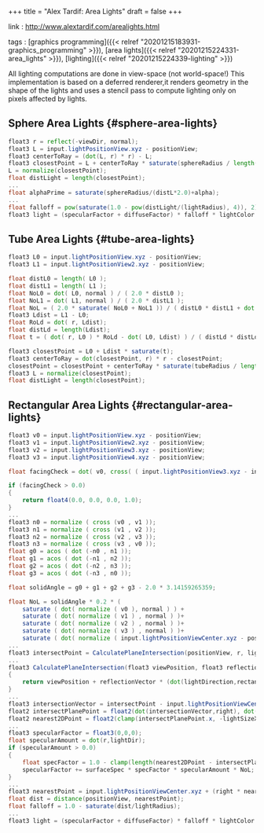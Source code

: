 +++
title = "Alex Tardif: Area Lights"
draft = false
+++

link
: <http://www.alextardif.com/arealights.html>

tags
: [graphics programming]({{< relref "20201215183931-graphics_programming" >}}), [area lights]({{< relref "20201215224331-area_lights" >}}), [lighting]({{< relref "20201215224339-lighting" >}})

All lighting computations are done in view-space (not world-space!)
This implementation is based on a deferred renderer,it renders geometry in the shape of the lights and uses a stencil pass to compute lighting only on pixels affected by lights.


## Sphere Area Lights {#sphere-area-lights}

```glsl
float3 r = reflect(-viewDir, normal);
float3 L = input.lightPositionView.xyz - positionView;
float3 centerToRay = (dot(L, r) * r) - L;
float3 closestPoint = L + centerToRay * saturate(sphereRadius / length(centerToRay));
L = normalize(closestPoint);
float distLight = length(closestPoint);
...
float alphaPrime = saturate(sphereRadius/(distL*2.0)+alpha);
...
float falloff = pow(saturate(1.0 - pow(distLight/(lightRadius), 4)), 2) / ((distLight * distLight) + 1.0);
float3 light = (specularFactor + diffuseFactor) * falloff * lightColor * luminosity;
```


## Tube Area Lights {#tube-area-lights}

```glsl
float3 L0 = input.lightPositionView.xyz - positionView;
float3 L1 = input.lightPositionView2.xyz - positionView;

float distL0 = length( L0 );
float distL1 = length( L1 );
float NoL0 = dot( L0, normal ) / ( 2.0 * distL0 );
float NoL1 = dot( L1, normal ) / ( 2.0 * distL1 );
float NoL = ( 2.0 * saturate( NoL0 + NoL1 )) / ( distL0 * distL1 + dot( L0, L1 ) + 2.0 );
float3 Ldist = L1 - L0;
float RoLd = dot( r, Ldist);
float distLd = length(Ldist);
float t = ( dot( r, L0 ) * RoLd - dot( L0, Ldist) ) / ( distLd * distLd - RoLd * RoLd );

float3 closestPoint = L0 + Ldist * saturate(t);
float3 centerToRay = dot(closestPoint, r) * r - closestPoint;
closestPoint = closestPoint + centerToRay * saturate(tubeRadius / length(centerToRay));
float3 L = normalize(closestPoint);
float distLight = length(closestPoint);
```


## Rectangular Area Lights {#rectangular-area-lights}

```glsl
float3 v0 = input.lightPositionView.xyz - positionView;
float3 v1 = input.lightPositionView2.xyz - positionView;
float3 v2 = input.lightPositionView3.xyz - positionView;
float3 v3 = input.lightPositionView4.xyz - positionView;

float facingCheck = dot( v0, cross( ( input.lightPositionView3.xyz - input.lightPositionView.xyz ).xyz, ( input.lightPositionView2.xyz - input.lightPositionView.xyz ).xyz ) );

if (facingCheck > 0.0)
{
    return float4(0.0, 0.0, 0.0, 1.0);
}
...
float3 n0 = normalize ( cross (v0 , v1 ));
float3 n1 = normalize ( cross (v1 , v2 ));
float3 n2 = normalize ( cross (v2 , v3 ));
float3 n3 = normalize ( cross (v3 , v0 ));
float g0 = acos ( dot (-n0 , n1 ));
float g1 = acos ( dot (-n1 , n2 ));
float g2 = acos ( dot (-n2 , n3 ));
float g3 = acos ( dot (-n3 , n0 ));

float solidAngle = g0 + g1 + g2 + g3 - 2.0 * 3.14159265359;

float NoL = solidAngle * 0.2 * (
    saturate ( dot( normalize ( v0 ), normal ) ) +
    saturate ( dot( normalize ( v1 ) , normal ) )+
    saturate ( dot( normalize ( v2 ) , normal ) )+
    saturate ( dot( normalize ( v3 ) , normal ) )+
    saturate ( dot( normalize ( input.lightPositionViewCenter.xyz - positionView ) , normal )));
...
float3 intersectPoint = CalculatePlaneIntersection(positionView, r, lightDir, input.lightPositionViewCenter.xyz);
...
float3 CalculatePlaneIntersection(float3 viewPosition, float3 reflectionVector, float3 lightDirection, float3 rectangleLightCenter)
{
    return viewPosition + reflectionVector * (dot(lightDirection,rectangleLightCenter-viewPosition)/dot(lightDirection,reflectionVector));
}
...
float3 intersectionVector = intersectPoint - input.lightPositionViewCenter.xyz;
float2 intersectPlanePoint = float2(dot(intersectionVector,right), dot(intersectionVector,up));
float2 nearest2DPoint = float2(clamp(intersectPlanePoint.x, -lightSizeX, lightSizeX), clamp(intersectPlanePoint.y, -lightSizeY, lightSizeY));
...
float3 specularFactor = float3(0,0,0);
float specularAmount = dot(r,lightDir);
if (specularAmount > 0.0)
{
    float specFactor = 1.0 - clamp(length(nearest2DPoint - intersectPlanePoint) * pow((1.0 - roughness), 2) * 32.0, 0.0, 1.0);
    specularFactor += surfaceSpec * specFactor * specularAmount * NoL;
}
...
float3 nearestPoint = input.lightPositionViewCenter.xyz + (right * nearest2DPoint.x + up * nearest2DPoint.y);
float dist = distance(positionView, nearestPoint);
float falloff = 1.0 - saturate(dist/lightRadius);
...
float3 light = (specularFactor + diffuseFactor) * falloff * lightColor * luminosity;
```